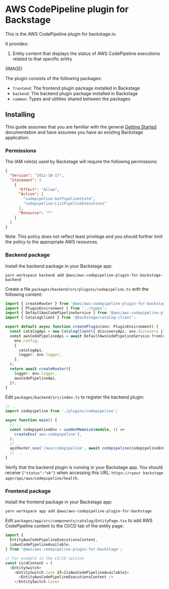 # AWS CodePipeline plugin for Backstage

This is the AWS CodePipeline plugin for backstage.io.

It provides:

1. Entity content that displays the status of AWS CodePipeline executions related to that specific entity

(IMAGE)

The plugin consists of the following packages:

- `frontend`: The frontend plugin package installed in Backstage
- `backend`: The backend plugin package installed in Backstage
- `common`: Types and utilities shared between the packages

## Installing

This guide assumes that you are familiar with the general [Getting Started](../../docs/getting-started.md) documentation and have assumes you have an existing Backstage application.

### Permissions

The IAM role(s) used by Backstage will require the following permissions:

```json
{
  "Version": "2012-10-17",
  "Statement": [
    {
      "Effect": "Allow",
      "Action": [
        "codepipeline:GetPipelineState",
        "codepipeline:ListPipelineExecutions"
      ],
      "Resource": "*"
    }
  ]
}
```

Note: This policy does not reflect least privilege and you should further limit the policy to the appropriate AWS resources.

### Backend package

Install the backend package in your Backstage app:

```shell
yarn workspace backend add @aws/aws-codepipeline-plugin-for-backstage-backend
```

Create a file `packages/backend/src/plugins/codepipeline.ts` with the following content:

```typescript
import { createRouter } from '@aws/aws-codepipeline-plugin-for-backstage-backend';
import { PluginEnvironment } from '../types';
import { DefaultAwsCodePipelineService } from '@aws/aws-codepipeline-plugin-for-backstage-backend';
import { CatalogClient } from '@backstage/catalog-client';

export default async function createPlugin(env: PluginEnvironment) {
  const catalogApi = new CatalogClient({ discoveryApi: env.discovery });
  const awsCodePipelineApi = await DefaultAwsCodePipelineService.fromConfig(
    env.config,
    {
      catalogApi,
      logger: env.logger,
    },
  );
  return await createRouter({
    logger: env.logger,
    awsCodePipelineApi,
  });
}
```

Edit `packages/backend/src/index.ts` to register the backend plugin:

```typescript
// ..
import codepipeline from './plugins/codepipeline';

async function main() {
  // ...
  const codepipelineEnv = useHotMemoize(module, () =>
    createEnv('aws-codepipeline'),
  );
  // ...
  apiRouter.use('/aws/codepipeline', await codepipeline(codepipelineEnv));
  // ...
}
```

Verify that the backend plugin is running in your Backstage app. You should receive `{"status":"ok"}` when accessing this URL:
`https://<your backstage app>/api/aws/codepipeline/health`.

### Frontend package

Install the frontend package in your Backstage app:

```shell
yarn workspace app add @aws/aws-codepipeline-plugin-for-backstage
```

Edit `packages/app/src/components/catalog/EntityPage.tsx` to add AWS CodePipeline content to the CI/CD tab of the entity page:

```typescript
import {
  EntityAwsCodePipelineExecutionsContent,
  isAwsCodePipelineAvailable,
} from '@aws/aws-codepipeline-plugin-for-backstage';

// For example in the CI/CD section
const cicdContent = (
  <EntitySwitch>
    <EntitySwitch.Case if={isAwsCodePipelineAvailable}>
      <EntityAwsCodePipelineExecutionsContent />
    </EntitySwitch.Case>
```
